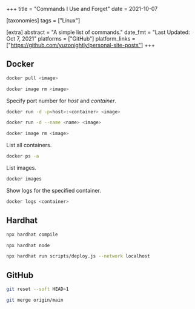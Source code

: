 +++
title = "Commands I Use and Forget"
date = 2021-10-07

[taxonomies]
tags = ["Linux"]

[extra]
abstract = "A simple list of commands."
date_fmt = "Last Updated: Oct 7, 2021"
platforms = ["GitHub"]
platform_links = ["https://github.com/yuzonightly/personal-site-posts"]
+++

## Docker

```bash
docker pull <image>
```

```bash
docker image rm <image>
```

Specify port number for *host* and *container*.

```bash
docker run -d -p<host>:<container> <image>
```

```bash
docker run -d --name <name> <image>
```

```bash
docker image rm <image>
```

List all containers.

```bash
docker ps -a
```

List images.

```bash
docker images
```

Show logs for the specified container.

```bash
docker logs <container>
```

## Hardhat

```bash
npx hardhat compile
```

```bash
npx hardhat node
```

```bash
npx hardhat run scripts/deploy.js --network localhost
```

## GitHub

```bash
git reset --soft HEAD~1
```

```bash
git merge origin/main
```
